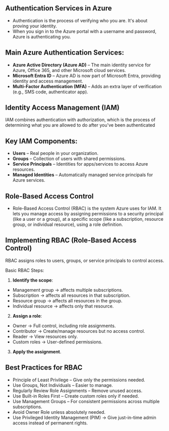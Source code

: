 ## Authentication Services in Azure

- Authentication is the process of verifying who you are. It's about proving your identity.
- When you sign in to the Azure portal with a username and password, Azure is authenticating you.

## Main Azure Authentication Services:
- **Azure Active Directory (Azure AD)** – The main identity service for Azure, Office 365, and other Microsoft cloud services.
- **Microsoft Entra ID** – Azure AD is now part of Microsoft Entra, providing identity and access management.
- **Multi-Factor Authentication (MFA)** – Adds an extra layer of verification (e.g., SMS code, authenticator app).

## Identity Access Management (IAM)
IAM combines authentication with authorization, which is the process of determining what you are allowed to do after you've been authenticated

## Key IAM Components:

- **Users** – Real people in your organization.
- **Groups** – Collection of users with shared permissions.
- **Service Principals** – Identities for apps/services to access Azure resources.
- **Managed Identities** – Automatically managed service principals for Azure services.

## Role-Based Access Control

- Role-Based Access Control (RBAC) is the system Azure uses for IAM. It lets you manage access by assigning permissions to a security principal (like a user or a group), at a specific scope (like a subscription, resource group, or individual resource), using a role definition.

## Implementing RBAC (Role-Based Access Control)

RBAC assigns roles to users, groups, or service principals to control access.

Basic RBAC Steps:

1. **Identify the scope**:
- Management group → affects multiple subscriptions.
- Subscription → affects all resources in that subscription.
- Resource group → affects all resources in the group.
- Individual resource → affects only that resource.

2. **Assign a role**:
- Owner → Full control, including role assignments.
- Contributor → Create/manage resources but no access control.
- Reader → View resources only.
- Custom roles → User-defined permissions.

3. **Apply the assignment**.

## Best Practices for RBAC

- Principle of Least Privilege – Give only the permissions needed.
- Use Groups, Not Individuals – Easier to manage.
- Regularly Review Role Assignments – Remove unused access.
- Use Built-in Roles First – Create custom roles only if needed.
- Use Management Groups – For consistent permissions across multiple subscriptions.
- Avoid Owner Role unless absolutely needed.
- Use Privileged Identity Management (PIM) → Give just-in-time admin access instead of permanent rights.